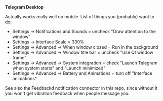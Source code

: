 **Telegram Desktop**

Actually works really well on mobile. List of things you (probably) want to do:
- Settings -> Notifications and Sounds = uncheck "Draw attention to the window"
- Settings -> Interface Scale = 330%
- Settings -> Advanced -> When window closed = Run in the background
- Settings -> Advanced -> Window title bar = uncheck "Use Qt window frame"
- Settings -> Advanced -> System integration = check "Launch Telegram when system starts" and "Launch minimized"
- Settings -> Advanced -> Battery and Animations = turn off "Interface animations"

See also the Feedbackd notification connector in this repo, since without it you won't get vibration feedback when
people message you.

